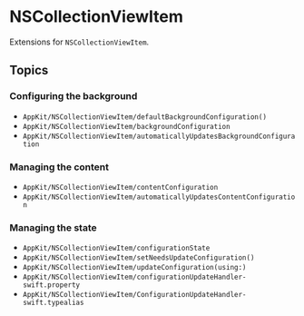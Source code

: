 # NSCollectionViewItem

Extensions for `NSCollectionViewItem`.

## Topics

### Configuring the background

- ``AppKit/NSCollectionViewItem/defaultBackgroundConfiguration()``
- ``AppKit/NSCollectionViewItem/backgroundConfiguration``
- ``AppKit/NSCollectionViewItem/automaticallyUpdatesBackgroundConfiguration``

### Managing the content

- ``AppKit/NSCollectionViewItem/contentConfiguration``
- ``AppKit/NSCollectionViewItem/automaticallyUpdatesContentConfiguration``

### Managing the state

- ``AppKit/NSCollectionViewItem/configurationState``
- ``AppKit/NSCollectionViewItem/setNeedsUpdateConfiguration()``
- ``AppKit/NSCollectionViewItem/updateConfiguration(using:)``
- ``AppKit/NSCollectionViewItem/configurationUpdateHandler-swift.property``
- ``AppKit/NSCollectionViewItem/ConfigurationUpdateHandler-swift.typealias``
